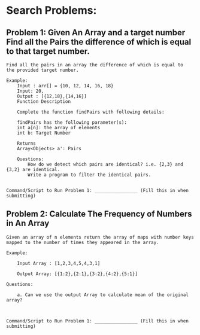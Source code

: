 # Search Problems:

## Problem 1: Given An Array and a target number Find all the Pairs the difference of which is equal to that target number.

    Find all the pairs in an array the difference of which is equal to
    the provided target number.

    Example:
        Input : arr[] = {10, 12, 14, 16, 18}
        Input: 20,
        Output : [{12,18},{14,16}]
        Function Description

        Complete the function findPairs with following details:

        findPairs has the following parameter(s):
        int a[n]: the array of elements
        int b: Target Number

        Returns
        Array<Objects> a': Pairs

        Questions:
            How do we detect which pairs are identical? i.e. {2,3} and {3,2} are identical.
            Write a program to filter the identical pairs.


    Command/Script to Run Problem 1: ________________ (Fill this in when submitting)

## Problem 2: Calculate The Frequency of Numbers in An Array

    Given an array of n elements return the array of maps with number keys
    mapped to the number of times they appeared in the array.

    Example:

        Input Array : [1,2,3,4,5,4,3,1]

        Output Array: [{1:2},{2:1},{3:2},{4:2},{5:1}]

    Questions:

        a. Can we use the output Array to calculate mean of the original array?



    Command/Script to Run Problem 1: ________________ (Fill this in when submitting)
